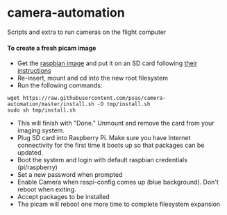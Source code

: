 # camera-automation
Scripts and extra to run cameras on the flight computer

#### To create a fresh picam image
- Get the [raspbian image](https://www.raspberrypi.org/downloads/) and put it on an SD card following [their instructions](https://www.raspberrypi.org/documentation/installation/installing-images/README.md)
- Re-insert, mount and cd into the new root filesystem
- Run the following commands:
```
wget https://raw.githubusercontent.com/psas/camera-automation/master/install.sh -O tmp/install.sh
sudo sh tmp/install.sh
```
- This will finish with "Done."  Unmount and remove the card from your imaging system.
- Plug SD card into Raspberry Pi.  Make sure you have Internet connectivity for the first time it boots up so that packages can be updated.
- Boot the system and login with default raspbian credentials (pi/raspberry)
- Set a new password when prompted
- Enable Camera when raspi-config comes up (blue background).  Don't reboot when exiting.
- Accept packages to be installed
- The picam will reboot one more time to complete filesystem expansion

